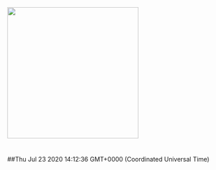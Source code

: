 <img width="300px" src="https://sickrage.ca/img/logo-stacked.png" />

# 

##Thu Jul 23 2020 14:12:36 GMT+0000 (Coordinated Universal Time)


